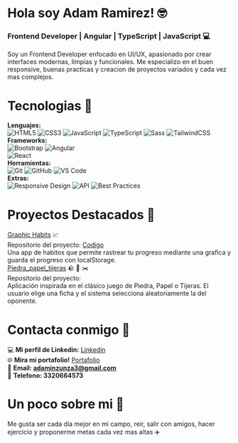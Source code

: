 # Hola soy Adam Ramirez! 🤓​
### Frontend Developer | Angular | TypeScript | JavaScript 💻

Soy un Frontend Developer enfocado en UI/UX, apasionado por crear interfaces modernas, limpias y funcionales.
Me especializo en el buen responsive, buenas practicas y creacion de proyectos variados y cada vez mas complejos.

# Tecnologias 🔎
**Lenguajes:**<br>
![HTML5](https://img.shields.io/badge/HTML5-E34F26?style=for-the-badge&logo=html5&logoColor=white)
![CSS3](https://img.shields.io/badge/CSS3-1572B6?style=for-the-badge&logo=css3&logoColor=white)
![JavaScript](https://img.shields.io/badge/JavaScript-FFD43B?style=for-the-badge&logo=javascript&logoColor=black)
![TypeScript](https://img.shields.io/badge/TypeScript-007ACC?style=for-the-badge&logo=typescript&logoColor=white)
![Sass](https://img.shields.io/badge/Sass-CC6699?style=for-the-badge&logo=sass&logoColor=white)
![TailwindCSS](https://img.shields.io/badge/Tailwind_CSS-38B2AC?style=for-the-badge&logo=tailwind-css&logoColor=white)
<br>
**Frameworks:**<br>
![Bootstrap](https://img.shields.io/badge/Bootstrap-563D7C?style=for-the-badge&logo=bootstrap&logoColor=white)
![Angular](https://img.shields.io/badge/Angular-DD0031?style=for-the-badge&logo=angular&logoColor=white)<br>
![React](https://img.shields.io/badge/React-61DAFB?style=for-the-badge&logo=react&logoColor=black)<br>
**Herramientas:**<br>
![Git](https://img.shields.io/badge/Git-F05032?style=for-the-badge&logo=git&logoColor=white)
![GitHub](https://img.shields.io/badge/GitHub-181717?style=for-the-badge&logo=github&logoColor=white)
![VS Code](https://img.shields.io/badge/VS%20Code-0078D4?style=for-the-badge&logo=visual-studio-code&logoColor=white)<br>
**Extras:**<br>
![Responsive Design](https://img.shields.io/badge/Responsive_Design-22A699?style=for-the-badge&logo=responsiveness&logoColor=white)
![API](https://img.shields.io/badge/Consumo_de_APIs-0A66C2?style=for-the-badge&logo=fastapi&logoColor=white)
![Best Practices](https://img.shields.io/badge/Best_Practices-4CAF50?style=for-the-badge&logo=checkmarx&logoColor=white)


# Proyectos Destacados 🌟
[Graphic Habits](https://graphichabits.netlify.app/) 📈<br>
Repositorio del proyecto: [Codigo](https://github.com/Cuandoyolabi/GraphicHabits)<br>
Una app de habitos que permite rastrear tu progreso mediante una grafica y guarda el
progreso con localStorage.<br>
[Piedra_papel_tijeras](https://piedrapapeltijerass.netlify.app/) 🪨 📜 ✂️ <br>
Repositorio del proyecto: <br>
Aplicación inspirada en el clásico juego de Piedra, Papel o Tijeras.
El usuario elige una ficha y el sistema selecciona aleatoriamente la del oponente.

# Contacta conmigo 🧭​
💻 **Mi perfil de Linkedin:** [Linkedin](https://www.linkedin.com/in/adam-samuel-inzunza-ramirez/) <br>
🌐 **Mira mi portafolio!** [Portafolio](https://adamramirezdev.github.io/PortafolioFrontend/) <br>
📩 **Email: adaminzunza3@gmail.com** ​<br>
📱 **Telefono: 3320664573** <br>

# Un poco sobre mi 💫
Me gusta ser cada dia mejor en mi campo, reir, salir con amigos, hacer ejercicio y 
proponerme metas cada vez mas altas ✈️


